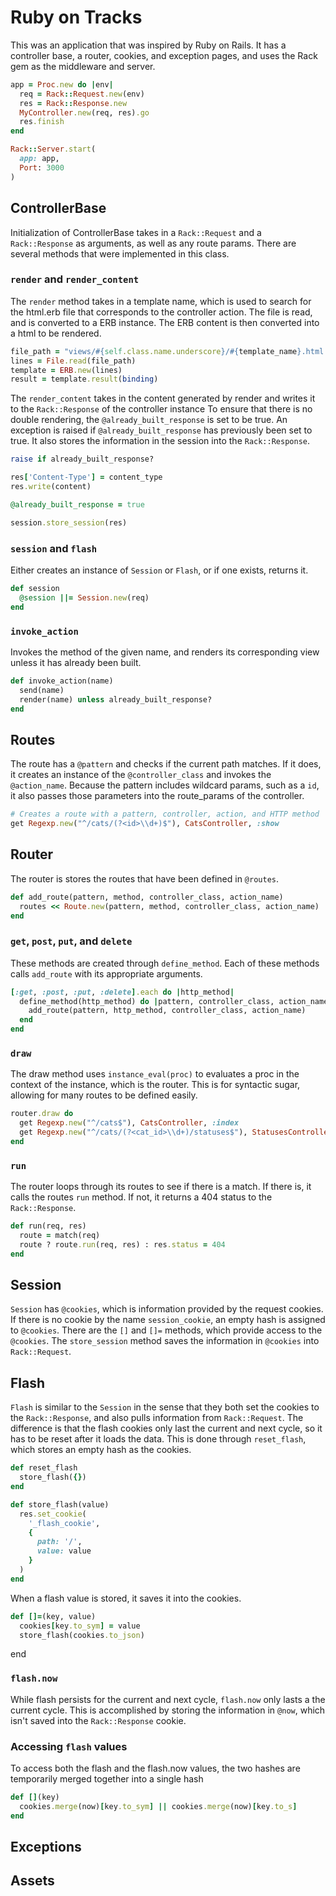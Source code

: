 # Ruby on Tracks

This was an application that was inspired by Ruby on Rails. It has a controller base, a router, cookies, and exception pages, and uses the Rack gem as the middleware and server.
```ruby
app = Proc.new do |env|
  req = Rack::Request.new(env)
  res = Rack::Response.new
  MyController.new(req, res).go
  res.finish
end

Rack::Server.start(
  app: app,
  Port: 3000
)
```
## ControllerBase
  Initialization of ControllerBase takes in a `Rack::Request` and a `Rack::Response` as arguments, as well as any route params. There are several methods that were implemented in this class.

### `render` and `render_content`
  The `render` method takes in a template name, which is used to search for the html.erb file that corresponds to the controller action. The file is read, and is converted to a ERB instance. The ERB content is then converted into a html to be rendered.

```ruby
file_path = "views/#{self.class.name.underscore}/#{template_name}.html.erb"
lines = File.read(file_path)
template = ERB.new(lines)
result = template.result(binding)
```

  The `render_content` takes in the content generated by render and writes it to the `Rack::Response` of the controller instance
  To ensure that there is no double rendering, the `@already_built_response` is set to be true. An exception is raised if `@already_built_response` has previously been set to true. It also stores the information in the session into the `Rack::Response`.

```ruby
raise if already_built_response?

res['Content-Type'] = content_type
res.write(content)

@already_built_response = true

session.store_session(res)
```

### `session` and `flash`
  Either creates an instance of `Session` or `Flash`, or if one exists, returns it.

```ruby
def session
  @session ||= Session.new(req)
end
```

### `invoke_action`
  Invokes the method of the given name, and renders its corresponding view unless it has already been built.

```ruby
def invoke_action(name)
  send(name)
  render(name) unless already_built_response?
end
```

## Routes
  The route has a `@pattern` and checks if the current path matches. If it does, it creates an instance of the `@controller_class` and invokes the `@action_name`. Because the pattern includes wildcard params, such as a `id`, it also passes those parameters into the route_params of the controller.

```ruby  
# Creates a route with a pattern, controller, action, and HTTP method
get Regexp.new("^/cats/(?<id>\\d+)$"), CatsController, :show
```  

## Router
  The router is stores the routes that have been defined in `@routes`.

```ruby
def add_route(pattern, method, controller_class, action_name)
  routes << Route.new(pattern, method, controller_class, action_name)
end
```

### `get`, `post`, `put`, and `delete`
  These methods are created through `define_method`. Each of these methods calls `add_route` with its appropriate arguments.

```ruby
[:get, :post, :put, :delete].each do |http_method|
  define_method(http_method) do |pattern, controller_class, action_name|
    add_route(pattern, http_method, controller_class, action_name)
  end
end
```

### `draw`
  The draw method uses `instance_eval(proc)` to evaluates a proc in the context of the instance, which is the router. This is for syntactic sugar, allowing for many routes to be defined easily.

```ruby
router.draw do
  get Regexp.new("^/cats$"), CatsController, :index
  get Regexp.new("^/cats/(?<cat_id>\\d+)/statuses$"), StatusesController, :index
end
```

### `run`
The router loops through its routes to see if there is a match. If there is, it calls the routes `run` method. If not, it returns a 404 status to the `Rack::Response`.

```ruby
def run(req, res)
  route = match(req)
  route ? route.run(req, res) : res.status = 404
end
```

## Session
`Session` has `@cookies`, which is information provided by the request cookies. If there is no cookie by the name `session_cookie`, an empty hash is assigned to `@cookies`. There are the `[]` and `[]=` methods, which provide access to the `@cookies`. The `store_session` method saves the information in `@cookies` into `Rack::Request`.

## Flash
`Flash` is similar to the `Session` in the sense that they both set the cookies to the `Rack::Response`, and also pulls information from `Rack::Request`. The difference is that the flash cookies only last the current and next cycle, so it has to be reset after it loads the data. This is done through `reset_flash`, which stores an empty hash as the cookies.

```ruby
def reset_flash
  store_flash({})
end

def store_flash(value)
  res.set_cookie(
    '_flash_cookie',
    {
      path: '/',
      value: value
    }
  )
end
```

When a flash value is stored, it saves it into the cookies.
```ruby
def []=(key, value)
  cookies[key.to_sym] = value
  store_flash(cookies.to_json)
```
end

### `flash.now`
  While flash persists for the current and next cycle, `flash.now` only lasts a the current cycle. This is accomplished by storing the information in `@now`, which isn't saved into the `Rack::Response` cookie.

### Accessing `flash` values
  To access both the flash and the flash.now values, the two hashes are temporarily merged together into a single hash

```ruby
def [](key)
  cookies.merge(now)[key.to_sym] || cookies.merge(now)[key.to_s]
end
```

## Exceptions

## Assets

